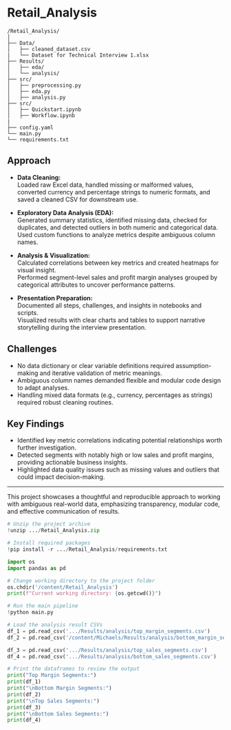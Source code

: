 # Retail_Analysis
```
/Retail_Analysis/
│
├── Data/
│   ├── cleaned_dataset.csv
|   └── Dataset for Technical Interview 1.xlsx
├── Results/
│   ├── eda/
│   └── analysis/
├── src/
│   ├── preprocessing.py
│   ├── eda.py
│   ├── analysis.py
├── src/
│   ├── Quickstart.ipynb
│   ├── Workflow.ipynb
|
├── config.yaml
└── main.py
└── requirements.txt
```

## Approach

- **Data Cleaning:**  
  Loaded raw Excel data, handled missing or malformed values, converted currency and percentage strings to numeric formats, and saved a cleaned CSV for downstream use.

- **Exploratory Data Analysis (EDA):**  
  Generated summary statistics, identified missing data, checked for duplicates, and detected outliers in both numeric and categorical data.  
  Used custom functions to analyze metrics despite ambiguous column names.

- **Analysis & Visualization:**  
  Calculated correlations between key metrics and created heatmaps for visual insight.  
  Performed segment-level sales and profit margin analyses grouped by categorical attributes to uncover performance patterns.

- **Presentation Preparation:**  
  Documented all steps, challenges, and insights in notebooks and scripts.  
  Visualized results with clear charts and tables to support narrative storytelling during the interview presentation.

## Challenges

- No data dictionary or clear variable definitions required assumption-making and iterative validation of metric meanings.  
- Ambiguous column names demanded flexible and modular code design to adapt analyses.  
- Handling mixed data formats (e.g., currency, percentages as strings) required robust cleaning routines.

## Key Findings

- Identified key metric correlations indicating potential relationships worth further investigation.  
- Detected segments with notably high or low sales and profit margins, providing actionable business insights.  
- Highlighted data quality issues such as missing values and outliers that could impact decision-making.

---

This project showcases a thoughtful and reproducible approach to working with ambiguous real-world data, emphasizing transparency, modular code, and effective communication of results.

```python
# Unzip the project archive
!unzip .../Retail_Analysis.zip

# Install required packages
!pip install -r .../Retail_Analysis/requirements.txt

import os
import pandas as pd

# Change working directory to the project folder
os.chdir('/content/Retail_Analysis')
print(f"Current working directory: {os.getcwd()}")

# Run the main pipeline
!python main.py

# Load the analysis result CSVs
df_1 = pd.read_csv('.../Results/analysis/top_margin_segments.csv')
df_2 = pd.read_csv('/content/Michaels/Results/analysis/bottom_margin_segments.csv')

df_3 = pd.read_csv('.../Results/analysis/top_sales_segments.csv')
df_4 = pd.read_csv('.../Results/analysis/bottom_sales_segments.csv')

# Print the dataframes to review the output
print("Top Margin Segments:")
print(df_1)
print("\nBottom Margin Segments:")
print(df_2)
print("\nTop Sales Segments:")
print(df_3)
print("\nBottom Sales Segments:")
print(df_4)
